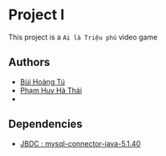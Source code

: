 
# Project I

This project is a `Ai là Triệu phú` video game 


## Authors

- [Bùi Hoàng Tú](https://github.com/BuiHoangTu)
- [Phạm Huy Hà Thái](https://github.com/hathai25)
- []()

## Dependencies

- [JBDC : mysql-connector-java-5.1.40](https://dbschema.com/jdbc-driver/MySql.html)
